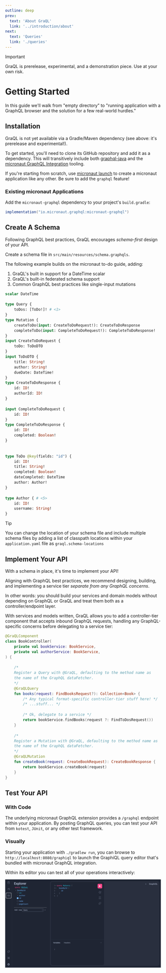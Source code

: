 ```yaml
---
outline: deep
prev:
  text: 'About GraQL'
  link: '../introduction/about'
next:
  text: 'Queries'
  link: './queries'
---
```


> [!IMPORTANT]
> GraQL is prerelease, experimental, and a demonstration piece. Use at your own risk.

# Getting Started

In this guide we'll walk from "empty directory" to "running application with a GraphQL browser
and the solution for a few real-world hurdles."

## Installation

GraQL is not yet available via a Gradle/Maven dependency (see above: it's prerelease and experimental!).

To get started, you'll need to clone its GitHub repository and add it as a dependency. This will 
transitively include both [graphql-java](https://www.graphql-java.com/) and the 
[micronaut GraphQL Integration](https://micronaut-projects.github.io/micronaut-graphql/latest/guide/index.html) 
tooling.

If you're starting from scratch, use [micronaut launch](https://micronaut.io/launch/) to create a 
micronaut application like any  other. Be sure to add the `graphql` feature!

### Existing micronaut Applications

Add the `micronaut-graphql` dependency to your project's `build.gradle`:

```groovy
implementation("io.micronaut.graphql:micronaut-graphql")
```


## Create A Schema

Following GraphQL best practices, GraQL encourages _schema-first_ design of your API. 

Create a schema file in `src/main/resources/schema.graphqls`. 

The following example builds on the micronaut
to-do guide, adding:

1. GraQL's built in support for a DateTime scalar 
2. GraQL's built-in federated schema support
3. Common GraphQL best practices like single-input mutations

```graphql
scalar DateTime

type Query {
    toDos: [ToDo!]! # <1>
}
type Mutation {
    createToDo(input: CreateToDoRequest!): CreateToDoResponse 
    completeToDo(input: CompleteToDoRequest!): CompleteToDoResponse!
}
input CreateToDoRequest {
    toDo: ToDoDTO
}
input ToDoDTO {
    title: String!
    author: String!
    dueDate: DateTime!
}
type CreateToDoResponse {
    id: ID!
    authorId: ID!
}

input CompleteToDoRequest {
    id: ID!
}
type CompleteToDoResponse {
    id: ID!
    completed: Boolean!
}


type ToDo @key(fields: "id") {
    id: ID!
    title: String!
    completed: Boolean!
    dateCompleted: DateTime
    author: Author!
}

type Author { # <5>
    id: ID!
    username: String!
}

```

> [!TIP]
> You can change the location of your schema file and include multiple schema files by
> adding a list of classpath locations within your `application.yaml` file as `graql.schema-locations`


## Implement Your API

With a schema in place, it's time to implement your API! 

Aligning with GraphQL best practices, we recommend
designing, building, and implementing a service tier _separate from any GraphQL concerns_. 

In other words: you should build your services and domain models without depending on GraphQL or GraQL
and treat them both as a controller/endpoint layer.

With services and models written, GraQL allows you to add a controller-tier component that accepts
inbound GraphQL requests, handling any GraphQL-specific concerns before delegating to a service tier:

```kotlin
@GraQLComponent
class BookController(
    private val bookService: BookService,
    private val authorService: BookService,
) {

    /*
    Register a Query with @GraQL, defaulting to the method name as 
    the name of the GraphQL dataFetcher.
    */
    @GraQLQuery
    fun books(request: FindBooksRequest?): Collection<Book> {
        /* Any typical format-specific controller-tier stuff here! */
        /* ...stuff... */

        /* Ok, delegate to a service */
        return bookService.findBooks(request ?: FindToDosRequest())
    }

    /*
    Register a Mutation with @GraQL, defaulting to the method name as 
    the name of the GraphQL dataFetcher.
    */
    @GraQLMutation
    fun createBook(request: CreateBookRequest): CreateBookResponse {
        return bookService.createBook(request)
    }
}
```

## Test Your API

### With Code

The underlying micronaut GraphQL extension provides a `/graphql` endpoint within your application. By 
posting GraphQL queries, you can test your API from `kotest`, `JUnit`, or any other test framework.

### Visually

Starting your application with `./gradlew run`, you can browse to `http://localhost:8080/graphiql` to 
launch the GraphiQL query editor that's bundled with micronaut GraphQL integration. 

Within its editor you can test all of your operations interactively:

![GraphiQL](../assets/images/graphiql.png)
